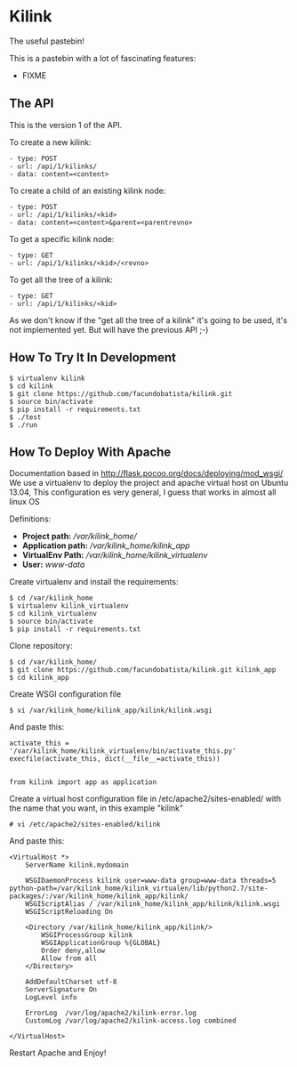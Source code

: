 Kilink
======

The useful pastebin!

This is a pastebin with a lot of fascinating features:

  - FIXME


The API
-------

This is the version 1 of the API.

To create a new kilink:

    - type: POST
    - url: /api/1/kilinks/
    - data: content=<content>

To create a child of an existing kilink node:

    - type: POST
    - url: /api/1/kilinks/<kid>
    - data: content=<content>&parent=<parentrevno>

To get a specific kilink node:

    - type: GET
    - url: /api/1/kilinks/<kid>/<revno>

To get all the tree of a kilink:

    - type: GET
    - url: /api/1/kilinks/<kid>

As we don't know if the "get all the tree of a kilink" it's going to be used,
it's not implemented yet. But will have the previous API ;-)


How To Try It In Development
----------------------------

    $ virtualenv kilink
    $ cd kilink
    $ git clone https://github.com/facundobatista/kilink.git
    $ source bin/activate
    $ pip install -r requirements.txt
    $ ./test
    $ ./run

How To Deploy With Apache
-------------------------

Documentation based in http://flask.pocoo.org/docs/deploying/mod_wsgi/
We use a virtualenv to deploy the project and apache virtual host on Ubuntu
13.04, This configuration es very general, I guess that works in almost all
linux OS

Definitions:

 - **Project path:** */var/kilink_home/*
 - **Application path:** */var/kilink_home/kilink_app*
 - **VirtualEnv Path:** */var/kilink_home/kilink_virtualenv*
 - **User:** *www-data*

Create virtualenv and install the requirements:

    $ cd /var/kilink_home
    $ virtualenv kilink_virtualenv
    $ cd kilink_virtualenv
    $ source bin/activate
    $ pip install -r requirements.txt

Clone repository:
    
    $ cd /var/kilink_home/
    $ git clone https://github.com/facundobatista/kilink.git kilink_app
    $ cd kilink_app
    
Create WSGI configuration file
    
    $ vi /var/kilink_home/kilink_app/kilink/kilink.wsgi

And paste this:
    
    activate_this = '/var/kilink_home/kilink_virtualenv/bin/activate_this.py'
    execfile(activate_this, dict(__file__=activate_this))
    
    
    from kilink import app as application


Create a virtual host configuration file in /etc/apache2/sites-enabled/
with the name that you want, in this example "kilink"
    
    # vi /etc/apache2/sites-enabled/kilink

And paste this:

    <VirtualHost *>
        ServerName kilink.mydomain
    
        WSGIDaemonProcess kilink user=www-data group=www-data threads=5 python-path=/var/kilink_home/kilink_virtualen/lib/python2.7/site-packages/:/var/kilink_home/kilink_app/kilink/
        WSGIScriptAlias / /var/kilink_home/kilink_app/kilink/kilink.wsgi
        WSGIScriptReloading On
    
        <Directory /var/kilink_home/kilink_app/kilink/>
            WSGIProcessGroup kilink
            WSGIApplicationGroup %{GLOBAL}
            Order deny,allow
            Allow from all
        </Directory>
    
        AddDefaultCharset utf-8
        ServerSignature On
        LogLevel info
        
        ErrorLog  /var/log/apache2/kilink-error.log
        CustomLog /var/log/apache2/kilink-access.log combined
    
    </VirtualHost>
    
Restart Apache and Enjoy!

